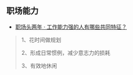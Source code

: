 职场能力
--
- [职场头两年 · 工作能力强的人有哪些共同特征？](http://daily.zhihu.com/story/9452033)
> 1、花时间做规划
>
> 2、形成日常惯例，减少意志力的损耗
>
> 3、有效地休闲







